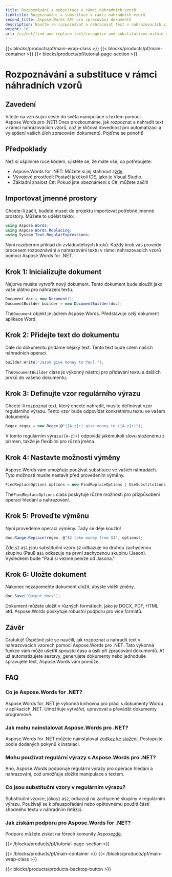 ```yaml
---
title: Rozpoznávání a substituce v rámci náhradních vzorů
linktitle: Rozpoznávání a substituce v rámci náhradních vzorů
second_title: Aspose.Words API pro zpracování dokumentů
description: Naučte se rozpoznávat a nahrazovat text v nahrazovacích vzorcích pomocí Aspose.Words for .NET. Průvodce krok za krokem s podrobnými příklady.
weight: 10
url: /cs/net/find-and-replace-text/recognize-and-substitutions-within-replacement-patterns/
---
```


{{< blocks/products/pf/main-wrap-class >}}
{{< blocks/products/pf/main-container >}}
{{< blocks/products/pf/tutorial-page-section >}}

# Rozpoznávání a substituce v rámci náhradních vzorů

## Zavedení

Vítejte na vzrušující cestě do světa manipulace s textem pomocí Aspose.Words pro .NET! Dnes prozkoumáme, jak rozpoznat a nahradit text v rámci nahrazovacích vzorů, což je klíčová dovednost pro automatizaci a vylepšení vašich úloh zpracování dokumentů. Pojďme se ponořit!

## Předpoklady

Než si ušpiníme ruce kódem, ujistěte se, že máte vše, co potřebujete:

-  Aspose.Words for .NET: Můžete si jej stáhnout z[zde](https://releases.aspose.com/words/net/).
- Vývojové prostředí: Postačí jakékoli IDE, jako je Visual Studio.
- Základní znalost C#: Pokud jste obeznámeni s C#, můžete začít!

## Importovat jmenné prostory

Chcete-li začít, budete muset do projektu importovat potřebné jmenné prostory. Můžete to udělat takto:

```csharp
using Aspose.Words;
using Aspose.Words.Replacing;
using System.Text.RegularExpressions;
```

Nyní rozeberme příklad do zvládnutelných kroků. Každý krok vás provede procesem rozpoznávání a nahrazování textu v rámci nahrazovacích vzorů pomocí Aspose.Words for .NET.

## Krok 1: Inicializujte dokument

Nejprve musíte vytvořit nový dokument. Tento dokument bude sloužit jako vaše plátno pro nahrazení textu.

```csharp
Document doc = new Document();
DocumentBuilder builder = new DocumentBuilder(doc);
```

 The`Document` objekt je jádrem Aspose.Words. Představuje celý dokument aplikace Word.

## Krok 2: Přidejte text do dokumentu

Dále do dokumentu přidáme nějaký text. Tento text bude cílem našich náhradních operací.

```csharp
builder.Write("Jason give money to Paul.");
```

 The`DocumentBuilder` class je výkonný nástroj pro přidávání textu a dalších prvků do vašeho dokumentu.

## Krok 3: Definujte vzor regulárního výrazu

Chcete-li rozpoznat text, který chcete nahradit, musíte definovat vzor regulárního výrazu. Tento vzor bude odpovídat konkrétnímu textu ve vašem dokumentu.

```csharp
Regex regex = new Regex(@"([A-z]+) give money to ([A-z]+)");
```

 V tomto regulárním výrazu`([A-z]+)` odpovídá jakémukoli slovu složenému z písmen, takže je flexibilní pro různá jména.

## Krok 4: Nastavte možnosti výměny

Aspose.Words vám umožňuje používat substituce ve vašich náhradách. Tyto možnosti musíte nastavit před provedením výměny.

```csharp
FindReplaceOptions options = new FindReplaceOptions { UseSubstitutions = true };
```

 The`FindReplaceOptions` class poskytuje různé možnosti pro přizpůsobení operací hledání a nahrazování.

## Krok 5: Proveďte výměnu

Nyní provedeme operaci výměny. Tady se děje kouzlo!

```csharp
doc.Range.Replace(regex, @"$2 take money from $1", options);
```

 Zde,`$2` a`$1` jsou substituční vzory.`$2` odkazuje na druhou zachycenou skupinu (Paul) a`$1` odkazuje na první zachycenou skupinu (Jason). Výsledkem bude "Paul si vezme peníze od Jasona."

## Krok 6: Uložte dokument

Nakonec nezapomeňte dokument uložit, abyste viděli změny.

```csharp
doc.Save("Output.docx");
```

Dokument můžete uložit v různých formátech, jako je DOCX, PDF, HTML atd. Aspose.Words poskytuje robustní podporu pro více formátů.

## Závěr

Gratuluji! Úspěšně jste se naučili, jak rozpoznat a nahradit text v nahrazovacích vzorech pomocí Aspose.Words pro .NET. Tato výkonná funkce vám může ušetřit spoustu času a úsilí při zpracování dokumentů. Ať už automatizujete sestavy, generujete dokumenty nebo jednoduše spravujete text, Aspose.Words vám pomůže.

## FAQ

### Co je Aspose.Words for .NET?
Aspose.Words for .NET je výkonná knihovna pro práci s dokumenty Wordu v aplikacích .NET. Umožňuje vytvářet, upravovat a převádět dokumenty programově.

### Jak mohu nainstalovat Aspose.Words pro .NET?
 Aspose.Words for .NET můžete nainstalovat z[odkaz ke stažení](https://releases.aspose.com/words/net/). Postupujte podle dodaných pokynů k instalaci.

### Mohu používat regulární výrazy s Aspose.Words pro .NET?
Ano, Aspose.Words podporuje regulární výrazy pro operace hledání a nahrazování, což umožňuje složité manipulace s textem.

### Co jsou substituční vzory v regulárním výrazu?
 Substituční vzorce, jako`$1` a`$2`, odkazují na zachycené skupiny v regulárním výrazu. Používají se k přeuspořádání nebo opětovnému použití částí shodného textu v náhradním řetězci.

### Jak získám podporu pro Aspose.Words for .NET?
 Podporu můžete získat na fórech komunity Aspose[zde](https://forum.aspose.com/c/words/8).

{{< /blocks/products/pf/tutorial-page-section >}}

{{< /blocks/products/pf/main-container >}}
{{< /blocks/products/pf/main-wrap-class >}}

{{< blocks/products/products-backtop-button >}}

